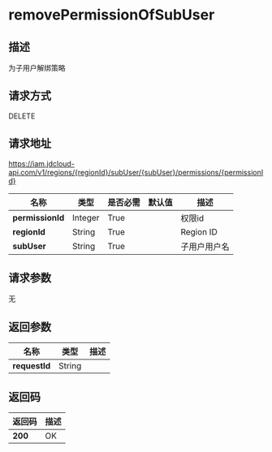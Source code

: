 # removePermissionOfSubUser


## 描述
为子用户解绑策略

## 请求方式
DELETE

## 请求地址
https://iam.jdcloud-api.com/v1/regions/{regionId}/subUser/{subUser}/permissions/{permissionId}

|名称|类型|是否必需|默认值|描述|
|---|---|---|---|---|
|**permissionId**|Integer|True| |权限id|
|**regionId**|String|True| |Region ID|
|**subUser**|String|True| |子用户用户名|

## 请求参数
无


## 返回参数
|名称|类型|描述|
|---|---|---|
|**requestId**|String| |


## 返回码
|返回码|描述|
|---|---|
|**200**|OK|
